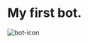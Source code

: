 # My first bot.
![bot-icon](https://user-images.githubusercontent.com/67722057/206569045-eafbf170-f162-4e5b-bc95-69c52ad0d102.png)
